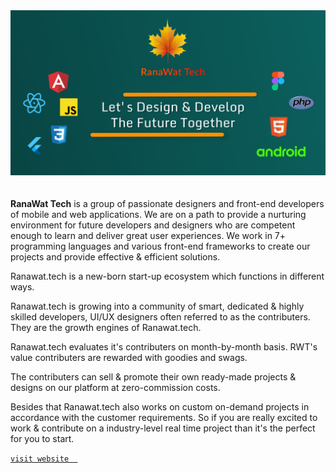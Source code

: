 <div align="center">
<a href="https://github.com/RanawatTech">
<img src="https://github.com/RanawatTech/.github/blob/main/profile/Github%20header.png"></a>
</div>
<br>
<br>
<b>RanaWat Tech</b> is a group of passionate designers and front-end developers of mobile and web applications. We are on a path to provide a nurturing environment for future developers and designers who are competent enough to learn and deliver great user experiences. We work in 7+ programming languages and various front-end frameworks to create our projects and provide effective & efficient solutions.

Ranawat.tech is a new-born start-up ecosystem which functions in different ways.

Ranawat.tech is growing into a community of smart, dedicated & highly skilled developers, UI/UX designers often referred to as the contributers. They are the growth engines of Ranawat.tech.
 
Ranawat.tech evaluates it's contributers on month-by-month basis. RWT's value contributers are rewarded with goodies and swags.

The contributers can sell & promote their own ready-made projects & designs on our platform at zero-commission costs.

Besides that Ranawat.tech also works on custom on-demand projects in accordance with the customer requirements. So if you are really excited to work & contribute on a industry-level real time project than it's the perfect for you to start.




<a align ="center" href="https://ranawattech.web.app"> `visit website  `</a>
